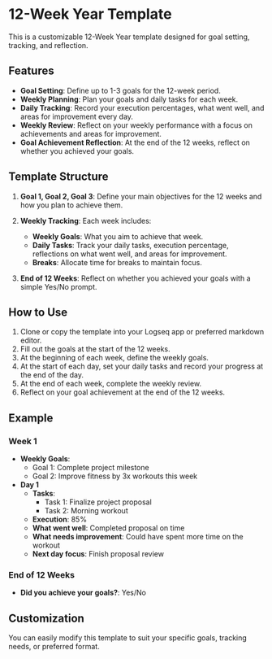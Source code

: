 # 12-Week Year Template

This is a customizable 12-Week Year template designed for goal setting, tracking, and reflection.

## Features

- **Goal Setting**: Define up to 1-3 goals for the 12-week period.
- **Weekly Planning**: Plan your goals and daily tasks for each week.
- **Daily Tracking**: Record your execution percentages, what went well, and areas for improvement every day.
- **Weekly Review**: Reflect on your weekly performance with a focus on achievements and areas for improvement.
- **Goal Achievement Reflection**: At the end of the 12 weeks, reflect on whether you achieved your goals.

## Template Structure

1. **Goal 1, Goal 2, Goal 3**: Define your main objectives for the 12 weeks and how you plan to achieve them.
   
2. **Weekly Tracking**: Each week includes:
   - **Weekly Goals**: What you aim to achieve that week.
   - **Daily Tasks**: Track your daily tasks, execution percentage, reflections on what went well, and areas for improvement.
   - **Breaks**: Allocate time for breaks to maintain focus.

3. **End of 12 Weeks**: Reflect on whether you achieved your goals with a simple Yes/No prompt.

## How to Use

1. Clone or copy the template into your Logseq app or preferred markdown editor.
2. Fill out the goals at the start of the 12 weeks.
3. At the beginning of each week, define the weekly goals.
4. At the start of each day, set your daily tasks and record your progress at the end of the day.
5. At the end of each week, complete the weekly review.
6. Reflect on your goal achievement at the end of the 12 weeks.

## Example

### Week 1
- **Weekly Goals**:  
    - Goal 1: Complete project milestone  
    - Goal 2: Improve fitness by 3x workouts this week
- **Day 1**  
    - **Tasks**:  
        - Task 1: Finalize project proposal  
        - Task 2: Morning workout
    - **Execution**: 85%  
    - **What went well**: Completed proposal on time  
    - **What needs improvement**: Could have spent more time on the workout  
    - **Next day focus**: Finish proposal review

### End of 12 Weeks
- **Did you achieve your goals?**: Yes/No

## Customization

You can easily modify this template to suit your specific goals, tracking needs, or preferred format. 
